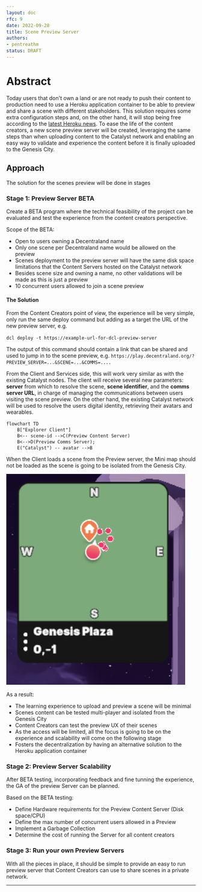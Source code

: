 ```yaml
---
layout: doc
rfc: 9
date: 2022-09-28
title: Scene Preview Server
authors:
- pentreathm
status: DRAFT
---
```


# Abstract

Today users that don't own a land or are not ready to push their content to production need to use a Heroku application container to be able to preview and share a scene with different stakeholders. This solution requires some extra configuration steps and, on the other hand, it will stop being free according to the [latest Heroku news](https://blog.heroku.com/next-chapter). To ease the life of the content creators, a new scene preview server will be created, leveraging the same steps than when uploading content to the Catalyst network and enabling an easy way to validate and experience the content before it is finally uploaded to the Genesis City.  
 
## Approach

The solution for the scenes preview will be done in stages

### Stage 1: Preview Server BETA 

Create a BETA program where the technical feasibility of the project can be evaluated and test the experience from the content creators perspective.  

Scope of the BETA: 
- Open to users owning a Decentraland name 
- Only one scene per Decentraland name would be allowed on the preview 
- Scenes deployment to the preview server will have the same disk space limitations that the Content Servers hosted on the Catalyst network 
- Besides scene size and owning a name, no other validations will be made as this is just a preview
- 10 concurrent users allowed to join a scene preview

#### The Solution 

From the Content Creators point of view, the experience will be very simple, only run the same deploy command but adding as a target the URL of the new preview server, e.g.  

`dcl deploy -t https://example-url-for-dcl-preview-server`  
 
 The output of this command should contain a link that can be shared and used to jump in to the scene preview, e.g. `https://play.decentraland.org/?PREVIEW_SERVER=...&SCENE=...&COMMS=....` 

From the Client and Services side, this will work very similar as with the existing Catalyst nodes. The client will receive several new parameters: **server** from which to resolve the scene, **scene identifier**, and the **comms server URL**, in charge of managing the communications between users visiting the scene preview. On the other hand, the existing Catalyst network will be used to resolve the users digital identity, retrieving their avatars and wearables.  

```mermaid
flowchart TD
    B["Explorer Client"]
    B<-- scene-id -->C(Preview Content Server)
    B<-->D(Preview Comms Server);
    E("Catalyst") -- avatar -->B
```

When the Client loads a scene from the Preview server, the Mini map should not be loaded as the scene is going to be isolated from the Genesis City.

![mini-map](img/rfc-9/minimap.png)


As a result: 
- The learning experience to upload and preview a scene will be minimal 
- Scenes content can be tested multi-player and isolated from the Genesis City   
- Content Creators can test the preview UX of their scenes   
- As the access will be limited, all the focus is going to be on the experience and scalability will come on the following stage
- Fosters the decentralization by having an alternative solution to the Heroku application container 


### Stage 2: Preview Server Scalability  

After BETA testing, incorporating feedback and fine tunning the experience, the GA of the preview Server can be planned. 

Based on the BETA testing: 
- Define Hardware requirements for the Preview Content Server (Disk space/CPU)
- Define the max number of concurrent users allowed in a Preview
- Implement a Garbage Collection 
- Determine the cost of running the Server for all content creators


### Stage 3: Run your own Preview Servers 

With all the pieces in place, it should be simple to provide an easy to run preview server that Content Creators can use to share scenes in a private network.  



---
